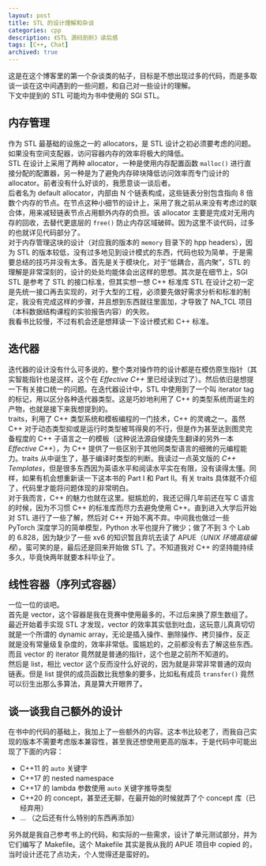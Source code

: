 ```yaml
---
layout: post
title: STL 的设计理解和杂谈
categories: cpp
description: 《STL 源码剖析》读后感
tags: [C++, Chat]
archived: true
---
```

这是在这个博客里的第一个杂谈类的帖子，目标是不想出现过多的代码，而是多取谈一谈在这中间遇到的一些问题，和自己对一些设计的理解。  
下文中提到的 STL 可能均为书中使用的 SGI STL。  

## 内存管理
作为 STL 最基础的设施之一的 allocators，是 STL 设计之初必须要考虑的问题。如果没有空间支配器，访问容器内存的效率将极大的降低。  
STL 在设计上采用了两种 allocator，一种是使用内存配置函数 `malloc()` 进行直接分配的配置器，另一种是为了避免内存碎块降低访问效率而专门设计的 allocator。前者没有什么好谈的，我愿意谈一谈后者。  
后者名为 default allocator，内部由 N 个链表构成，这些链表分别包含指向 8 倍数个内存的节点。在节点这种小细节的设计上，采用了我之前从来没有考虑过的联合体，用来减轻链表节点占用额外内存的负担。该 allocator 主要是完成对无用内存的回收，去替代更底层的 `free()` 防止内存区域破碎。因为这里不谈代码，过多的也就详见代码部分了。  
对于内存管理这块的设计（对应我的版本的 `memory` 目录下的 hpp headers），因为 STL 的版本较低，没有过多地见到设计模式的东西，代码也较为简单，于是需要总结的技巧并没有太多。首先是关于模块化，对于“低耦合，高内聚”，STL 的理解是非常深刻的，设计的处处均能体会出这样的思想。其次是在细节上，SGI STL 是参考了 STL 的接口标准，但其实想一想 C++ 标准库 STL 在设计之初一定是先统一接口再去实现的，对于大型的工程，必须要先做好需求分析和标准的制定，我没有完成这样的步骤，并且想到东西就往里面加，才导致了 NA_TCL 项目（本科数据结构课程的实验报告内容）的失败。  
我看书比较慢，不过有机会还是想拜读一下设计模式和 C++ 标准。  

## 迭代器
迭代器的设计没有什么可多说的，整个类对操作符的设计都是在模仿原生指针（其实智能指针也是这样，这个在 *Effective C++* 里已经读到过了）。然后依旧是想提一下有关接口统一的问题。在迭代器设计中，STL 中使用到了一个叫 iterator tag 的标记，用以区分各种迭代器类型。这是巧妙地利用了 C++ 的类型系统而诞生的产物，也就是接下来我想提到的。  
traits，利用了 C++ 类型系统和模板编程的一门技术，C++ 的灵魂之一。虽然 C++ 对于动态类型抑或是运行时类型被骂得臭的不行，但是作为甚至达到图灵完备程度的 C++ 子语言之一的模板（这种说法源自侯捷先生翻译的另外一本 *Effective C++*），为 C++ 提供了一些区别于其他同类型语言的细微的元编程能力。traits 从中诞生了，基于编译时类型的判断。我读过一点英文版的 *C++ Templates*，但是很多东西因为英语水平和阅读水平实在有限，没有读得太懂。同样，如果有机会想重新读一下这本书的 Part I 和 Part II。有关 traits 具体就不介绍了，代码里才能将问题体现的非常明白。  
对于我而言，C++ 的魅力也就在这里。挺尴尬的，我还记得几年前还在写 C 语言的时候，因为不习惯 C++ 的标准库而尽力去避免使用 C++。直到进入大学后开始对 STL 进行了一些了解，然后对 C++ 开始不离不弃。中间我也做过一些 PyTorch 深度学习的简单模型，Python 水平也提升了微少；做了不到 3 个 Lab 的 6.828，因为缺少了一些 xv6 的知识暂且弃坑去读了 APUE（*UNIX 环境高级编程*）。蛮可笑的是，最后还是回来开始做 STL 了。不知道我对 C++ 的坚持能持续多久，毕竟快两年就要本科毕业了。  

## 线性容器（序列式容器）
一位一位的谈吧。  
首先是 vector，这个容器是我在竞赛中使用最多的，不过后来换了原生数组了。最近开始着手实现 STL 才发现，vector 的效率其实低到吐血，这玩意儿真真切切就是一个所谓的 dynamic array，无论是插入操作、删除操作、拷贝操作，反正就是没有常量级复杂度的，效率非常低。蛮尴尬的，之前都没有去了解这些东西。而且 vector 的 iterator 竟然就是普通的指针，这个也是之前所不知道的。  
然后是 list，相比 vector 这个反而没什么好说的，因为就是非常非常普通的双向链表。但是 list 提供的成员函数比我想象的要多，比如私有成员 `transfer()` 竟然可以衍生出那么多算法，真是算大开眼界了。





## 谈一谈我自己额外的设计
在书中的代码的基础上，我加上了一些额外的内容。这本书比较老了，而我自己实现的版本不需要考虑版本兼容性，甚至我还想使用更高的版本，于是代码中可能出现了下面的内容：  
- C++11 的 `auto` 关键字
- C++17 的 nested namespace
- C++17 的 lambda 参数使用 `auto` 关键字推导类型
- C++20 的 concept，甚至还无聊，在最开始的时候就弄了个 concept 库（已经弃用）
- ... （之后还有什么特别的东西再添加）

另外就是我自己参考书上的代码，和实际的一些需求，设计了单元测试部分，并为它们编写了 Makefile。这个 Makefile 其实是我从我的 APUE 项目中 copied 的，当时设计还花了点功夫，个人觉得还是蛮好的。  